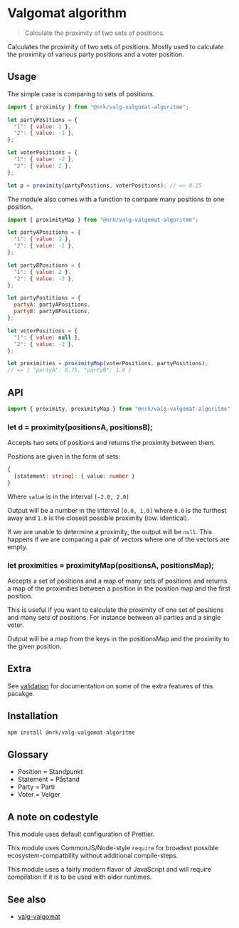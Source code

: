 # Valgomat algorithm

> Calculate the proximity of two sets of positions.

Calculates the proximity of two sets of positions. Mostly used to calculate the proximity of various party positions and a voter position.

## Usage

The simple case is comparing to sets of positions.

```js
import { proximity } from "@nrk/valg-valgomat-algoritme";

let partyPositions = {
  "1": { value: 1 },
  "2": { value: -1 },
};

let voterPositions = {
  "1": { value: -2 },
  "2": { value: 2 },
};

let p = proximity(partyPositions, voterPositions); // => 0.25
```

The module also comes with a function to compare many positions to one position.

```js
import { proximityMap } from "@nrk/valg-valgomat-algoritme";

let partyAPositions = {
  "1": { value: 1 },
  "2": { value: -1 },
};

let partyBPositions = {
  "1": { value: 2 },
  "2": { value: -2 },
};

let partyPostitions = {
  partyA: partyAPositions,
  partyB: partyBPositions,
};

let voterPositions = {
  "1": { value: null },
  "2": { value: -2 },
};

let proximities = proximityMap(voterPositions, partyPositions);
// => { "partyA": 0.75, "partyB": 1.0 }
```

## API

```js
import { proximity, proximityMap } from "@nrk/valg-valgomat-algoritme";
```

### let d = proximity(positionsA, positionsB);

Accepts two sets of positions and returns the proximity between them.

Positions are given in the form of sets:

```ts
{
  [statement: string]: { value: number }
}
```

Where `value` is in the interval `[-2.0, 2.0]`

Output will be a number in the interval `[0.0, 1.0]` where `0.0` is the furthest away and `1.0` is the closest possible proximity (iow. identical).

If we are unable to determine a proximity, the output will be `null`. This happens if we are comparing a pair of vectors where one of the vectors are empty.

### let proximities = proximityMap(positionsA, positionsMap);

Accepts a set of positions and a map of many sets of positions and returns a map of the proximities between a position in the position map and the first position.

This is useful if you want to calculate the proximity of one set of positions and many sets of positions. For instance between all parties and a single voter.

Output will be a map from the keys in the positionsMap and the proximity to the given position.

## Extra

See [validation](./validation.md) for documentation on some of the extra features of this pacakge.

## Installation

```sh
npm install @nrk/valg-valgomat-algoritme
```

## Glossary

- Position = Standpunkt
- Statement = Påstand
- Party = Parti
- Voter = Velger

## A note on codestyle

This module uses default configuration of Prettier.

This module uses CommonJS/Node-style `require` for broadest possible ecosystem-compatbility without additional compile-steps.

This module uses a fairly modern flavor of JavaScript and will require compilation if it is to be used with older runtimes.

## See also

- [valg-valgomat](https://github.com/nrkno/valg-valgomat)
